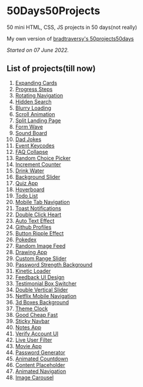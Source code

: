 # 50Days50Projects
 50 mini HTML, CSS, JS projects in 50 days(not really)

My own version of <a href = "https://github.com/bradtraversy/50projects50days">bradtraversy's 50projects50days</a>

*Started on 07 June 2022.*

<h2>List of projects(till now)</h2>

<ol>
<li><a href="https://maitraybhardwaj.github.io/50Days50Projects/Expanding-Cards">Expanding Cards</a></li>
<li><a href="https://maitraybhardwaj.github.io/50Days50Projects/Progress-Steps">Progress Steps</a></li>
<li><a href="https://maitraybhardwaj.github.io/50Days50Projects/Rotating-Navigation">Rotating Navigation</a></li>
<li><a href="https://maitraybhardwaj.github.io/50Days50Projects/Hidden-Search">Hidden Search</a></li>
<li><a href="https://maitraybhardwaj.github.io/50Days50Projects/Blurry-Loading">Blurry Loading</a></li>
<li><a href="https://maitraybhardwaj.github.io/50Days50Projects/Scroll-Animation">Scroll Animation</a></li>
<li><a href="https://maitraybhardwaj.github.io/50Days50Projects/Split-Landing-Page">Split Landing Page</a></li>
<li><a href="https://maitraybhardwaj.github.io/50Days50Projects/Form-Wave">Form Wave</a></li>
<li><a href="https://maitraybhardwaj.github.io/50Days50Projects/Sound-Board">Sound Board</a></li>
<li><a href="https://maitraybhardwaj.github.io/50Days50Projects/Dad-Jokes">Dad Jokes</a></li>
<li><a href="https://maitraybhardwaj.github.io/50Days50Projects/Event-Keycodes">Event Keycodes</a></li>
<li><a href="https://maitraybhardwaj.github.io/50Days50Projects/FAQ-Collapse">FAQ Collapse</a></li>
<li><a href="https://maitraybhardwaj.github.io/50Days50Projects/Random-Choice-Picker">Random Choice Picker</a></li>
<li><a href="https://maitraybhardwaj.github.io/50Days50Projects/Increment-Counter">Increment Counter</a></li>
<li><a href="https://maitraybhardwaj.github.io/50Days50Projects/Drink-Water">Drink Water</a></li>
<li><a href="https://maitraybhardwaj.github.io/50Days50Projects/Background-Slider">Background Slider</a></li>
<li><a href="https://maitraybhardwaj.github.io/50Days50Projects/Quiz-App">Quiz App</a></li>
<li><a href="https://maitraybhardwaj.github.io/50Days50Projects/Hoverboard">Hoverboard</a></li>
<li><a href="https://maitraybhardwaj.github.io/50Days50Projects/Todo-List">Todo List</a></li>
<li><a href="https://maitraybhardwaj.github.io/50Days50Projects/Mobile-Tab-Navigation">Mobile Tab Navigation</a></li>
<li><a href="https://maitraybhardwaj.github.io/50Days50Projects/Toast-Notifications">Toast Notifications</a></li>
<li><a href="https://maitraybhardwaj.github.io/50Days50Projects/Double-Click-Heart">Double Click Heart</a></li>
<li><a href="https://maitraybhardwaj.github.io/50Days50Projects/Auto-Text-Effect">Auto Text Effect</a></li>
<li><a href="https://maitraybhardwaj.github.io/50Days50Projects/Github-Profiles">Github Profiles</a></li>
<li><a href="https://maitraybhardwaj.github.io/50Days50Projects/Button-Ripple-Effect">Button Ripple Effect</a></li>
<li><a href="https://maitraybhardwaj.github.io/50Days50Projects/Pokedex">Pokedex</a></li>
<li><a href="https://maitraybhardwaj.github.io/50Days50Projects/Random-Image-Feed">Random Image Feed</a></li>
<li><a href="https://maitraybhardwaj.github.io/50Days50Projects/Drawing-App">Drawing App</a></li>
<li><a href="https://maitraybhardwaj.github.io/50Days50Projects/Custom-Range-Slider">Custom Range Slider</a></li>
<li><a href="https://maitraybhardwaj.github.io/50Days50Projects/Password-Strength-Background">Password Strength Background</a></li>
<li><a href="https://maitraybhardwaj.github.io/50Days50Projects/Kinetic-Loader">Kinetic Loader</a></li>
<li><a href="https://maitraybhardwaj.github.io/50Days50Projects/Feedback-UI-Design">Feedback UI Design</a></li>
<li><a href="https://maitraybhardwaj.github.io/50Days50Projects/Testimonial-Box-Switcher">Testimonial Box Switcher</a></li>
<li><a href="https://maitraybhardwaj.github.io/50Days50Projects/Double-Vertical-Slider">Double Vertical Slider</a></li>
<li><a href="https://maitraybhardwaj.github.io/50Days50Projects/Netflix-Mobile-Navigation">Netflix Mobile Navigation</a></li>
<li><a href="https://maitraybhardwaj.github.io/50Days50Projects/3d-Boxes-Background">3d Boxes Background</a></li>
<li><a href="https://maitraybhardwaj.github.io/50Days50Projects/Theme-Clock">Theme Clock</a></li>
<li><a href="https://maitraybhardwaj.github.io/50Days50Projects/Good-Cheap-Fast">Good Cheap Fast</a></li>
<li><a href="https://maitraybhardwaj.github.io/50Days50Projects/Sticky-Navbar">Sticky Navbar</a></li>
<li><a href="https://maitraybhardwaj.github.io/50Days50Projects/Notes-App">Notes App</a></li>
<li><a href="https://maitraybhardwaj.github.io/50Days50Projects/Verify-Account-UI">Verify Account UI</a></li>
<li><a href="https://maitraybhardwaj.github.io/50Days50Projects/Live-User-Filter">Live User Filter</a></li>
<li><a href="https://maitraybhardwaj.github.io/50Days50Projects/Movie-App">Movie App</a></li>
<li><a href="https://maitraybhardwaj.github.io/50Days50Projects/Password-Generator">Password Generator</a></li>
<li><a href="https://maitraybhardwaj.github.io/50Days50Projects/Animated-Countdown">Animated Countdown</a></li>
<li><a href="https://maitraybhardwaj.github.io/50Days50Projects/Content-Placeholder">Content Placeholder</a></li>
<li><a href="https://maitraybhardwaj.github.io/50Days50Projects/Animated-Navigation">Animated Navigation</a></li>
<li><a href="https://maitraybhardwaj.github.io/50Days50Projects/Image-Carousel">Image Carousel</a></li>
</ol>